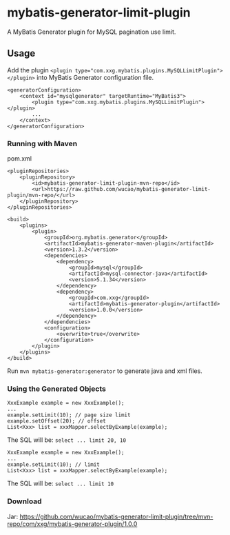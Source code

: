 # mybatis-generator-limit-plugin
A MyBatis Generator plugin for MySQL pagination use limit.

## Usage

Add the plugin `<plugin type="com.xxg.mybatis.plugins.MySQLLimitPlugin"></plugin>` into MyBatis Generator configuration file.

```
<generatorConfiguration>
    <context id="mysqlgenerator" targetRuntime="MyBatis3">
    	<plugin type="com.xxg.mybatis.plugins.MySQLLimitPlugin"></plugin>
    	...
    </context>
</generatorConfiguration>
```

### Running with Maven

pom.xml

```
<pluginRepositories>
	<pluginRepository>
		<id>mybatis-generator-limit-plugin-mvn-repo</id>
		<url>https://raw.github.com/wucao/mybatis-generator-limit-plugin/mvn-repo/</url>
	</pluginRepository>
</pluginRepositories>
```

```
<build>
	<plugins>
		<plugin>
			<groupId>org.mybatis.generator</groupId>
			<artifactId>mybatis-generator-maven-plugin</artifactId>
			<version>1.3.2</version>
			<dependencies>
				<dependency>
					<groupId>mysql</groupId>
					<artifactId>mysql-connector-java</artifactId>
					<version>5.1.34</version>
				</dependency>
				<dependency>
					<groupId>com.xxg</groupId>
					<artifactId>mybatis-generator-plugin</artifactId>
					<version>1.0.0</version>
				</dependency>
			</dependencies>
			<configuration>
				<overwrite>true</overwrite>
			</configuration>
		</plugin>
	</plugins>
</build>
```

Run `mvn mybatis-generator:generator` to generate java and xml files.

### Using the Generated Objects

```
XxxExample example = new XxxExample();
...
example.setLimit(10); // page size limit
example.setOffset(20); // offset
List<Xxx> list = xxxMapper.selectByExample(example);
```
The SQL will be:
`select ... limit 20, 10`

```
XxxExample example = new XxxExample();
...
example.setLimit(10); // limit
List<Xxx> list = xxxMapper.selectByExample(example);
```
The SQL will be:
`select ... limit 10`

### Download
Jar: https://github.com/wucao/mybatis-generator-limit-plugin/tree/mvn-repo/com/xxg/mybatis-generator-plugin/1.0.0
